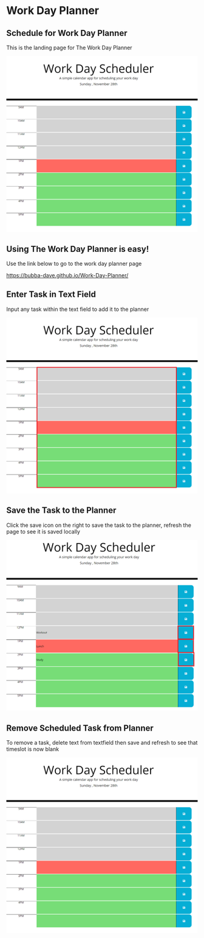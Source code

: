 # Work Day Planner

## Schedule for Work Day Planner
This is the landing page for The Work Day Planner

![Top-Page-Area](./assets/images/landingpage.PNG?raw=true "Top-Page-Area")

## Using The Work Day Planner is easy!
Use the link below to go to the work day planner page

https://bubba-dave.github.io/Work-Day-Planner/

## Enter Task in Text Field
Input any task within the text field to add it to the planner

![textbox](./assets/images/textbox.png?raw=true "textbox")

## Save the Task to the Planner
Click the save icon on the right to save the task to the planner, refresh the page to see it is saved locally

![Saved](./assets/images/Saved.PNG?raw=true "saved")

## Remove Scheduled Task from Planner
To remove a task, delete text from textfield then save and refresh to see that timeslot is now blank

![delete](./assets/images/landingpage.PNG?raw=true "delete")
